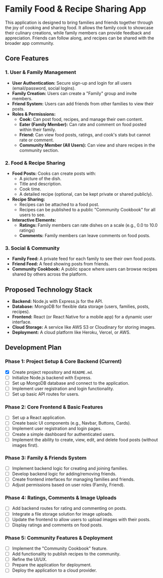 
# Family Food & Recipe Sharing App

This application is designed to bring families and friends together through the joy of cooking and sharing food. It allows the family cook to showcase their culinary creations, while family members can provide feedback and appreciation. Friends can follow along, and recipes can be shared with the broader app community.

## Core Features

### 1. User & Family Management
- **User Authentication:** Secure sign-up and login for all users (email/password, social logins).
- **Family Creation:** Users can create a "Family" group and invite members.
- **Friend System:** Users can add friends from other families to view their posts.
- **Roles & Permissions:**
    - **Cook:** Can post food, recipes, and manage their own content.
    - **Eater (Family Member):** Can rate and comment on food posted within their family.
    - **Friend:** Can view food posts, ratings, and cook's stats but cannot rate or comment.
    - **Community Member (All Users):** Can view and share recipes in the community section.

### 2. Food & Recipe Sharing
- **Food Posts:** Cooks can create posts with:
    - A picture of the dish.
    - Title and description.
    - Cook time.
    - A detailed recipe (optional, can be kept private or shared publicly).
- **Recipe Sharing:**
    - Recipes can be attached to a food post.
    - Recipes can be published to a public "Community Cookbook" for all users to see.
- **Interactive Elements:**
    - **Ratings:** Family members can rate dishes on a scale (e.g., 0.0 to 10.0 ratings)
    - **Comments:** Family members can leave comments on food posts.

### 3. Social & Community
- **Family Feed:** A private feed for each family to see their own food posts.
- **Friend Feed:** A feed showing posts from friends.
- **Community Cookbook:** A public space where users can browse recipes shared by others across the platform.

## Proposed Technology Stack

- **Backend:** Node.js with Express.js for the API.
- **Database:** MongoDB for flexible data storage (users, families, posts, recipes).
- **Frontend:** React (or React Native for a mobile app) for a dynamic user interface.
- **Cloud Storage:** A service like AWS S3 or Cloudinary for storing images.
- **Deployment:** A cloud platform like Heroku, Vercel, or AWS.

## Development Plan

### Phase 1: Project Setup & Core Backend (Current)
- [x] Create project repository and `README.md`.
- [ ] Initialize Node.js backend with Express.
- [ ] Set up MongoDB database and connect to the application.
- [ ] Implement user registration and login functionality.
- [ ] Set up basic API routes for users.

### Phase 2: Core Frontend & Basic Features
- [ ] Set up a React application.
- [ ] Create basic UI components (e.g., Navbar, Buttons, Cards).
- [ ] Implement user registration and login pages.
- [ ] Create a simple dashboard for authenticated users.
- [ ] Implement the ability to create, view, edit, and delete food posts (without images first).

### Phase 3: Family & Friends System
- [ ] Implement backend logic for creating and joining families.
- [ ] Develop backend logic for adding/removing friends.
- [ ] Create frontend interfaces for managing families and friends.
- [ ] Adjust permissions based on user roles (Family, Friend).

### Phase 4: Ratings, Comments & Image Uploads
- [ ] Add backend routes for rating and commenting on posts.
- [ ] Integrate a file storage solution for image uploads.
- [ ] Update the frontend to allow users to upload images with their posts.
- [ ] Display ratings and comments on food posts.

### Phase 5: Community Features & Deployment
- [ ] Implement the "Community Cookbook" feature.
- [ ] Add functionality to publish recipes to the community.
- [ ] Refine the UI/UX.
- [ ] Prepare the application for deployment.
- [ ] Deploy the application to a cloud provider.
